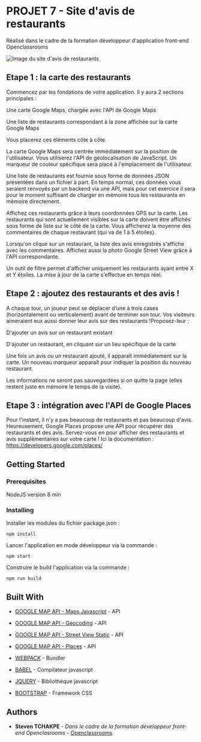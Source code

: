 # PROJET 7 - Site d'avis de restaurants
Réalisé dans le cadre de la formation développeur d'application front-end Openclassrooms

![Image du site d'avis de restaurants](https://steventchakpe.com/openclassrooms/img/avis_restaurants.png)


## Etape 1 : la carte des restaurants
Commencez par les fondations de votre application. Il y aura 2 sections principales :

Une carte Google Maps, chargée avec l'API de Google Maps

Une liste de restaurants correspondant à la zone affichée sur la carte Google Maps

Vous placerez ces éléments côte à côte.

La carte Google Maps sera centrée immédiatement sur la position de l'utilisateur. Vous utiliserez l'API de géolocalisation de JavaScript. Un marqueur de couleur spécifique sera placé à l'emplacement de l'utilisateur.

Une liste de restaurants est fournie sous forme de données JSON présentées dans un fichier à part. En temps normal, ces données vous seraient renvoyés par un backend via une API, mais pour cet exercice il sera pour le moment suffisant de charger en mémoire tous les restaurants en mémoire directement.

Affichez ces restaurants grâce à leurs coordonnées GPS sur la carte. Les restaurants qui sont actuellement visibles sur la carte doivent être affichés sous forme de liste sur le côté de la carte. Vous afficherez la moyenne des commentaires de chaque restaurant (qui va de 1 à 5 étoiles).

Lorsqu'on clique sur un restaurant, la liste des avis enregistrés s'affiche avec les commentaires. Affichez aussi la photo Google Street View grâce à l'API correspondante.

Un outil de filtre permet d'afficher uniquement les restaurants ayant entre X et Y étoiles. La mise à jour de la carte s'effectue en temps réel.

## Etape 2 : ajoutez des restaurants et des avis !

A chaque tour, un joueur peut se déplacer d’une à trois cases (horizontalement ou verticalement) avant de terminer son tour. Vos visiteurs aimeraient eux aussi donner leur avis sur des restaurants !Proposez-leur :

D'ajouter un avis sur un restaurant existant

D'ajouter un restaurant, en cliquant sur un lieu spécifique de la carte

Une fois un avis ou un restaurant ajouté, il apparaît immédiatement sur la carte. Un nouveau marqueur apparaît pour indiquer la position du nouveau restaurant.

Les informations ne seront pas sauvegardées si on quitte la page (elles restent juste en mémoire le temps de la visite).

## Etape 3 : intégration avec l'API de Google Places

Pour l'instant, il n'y a pas beaucoup de restaurants et pas beaucoup d'avis. Heureusement, Google Places propose une API pour récupérer des restaurants et des avis. Servez-vous en pour afficher des restaurants et avis supplémentaires sur votre carte ! Ici la documentation : https://developers.google.com/places/

## Getting Started

### Prerequisites

NodeJS version 8 min

### Installing
Installer les modules du fichier package.json :

```
npm install
```
Lancer l'application en mode développeur via la commande :

```
npm start
```

Construire le build l'application via la commande :

```
npm run build
```


## Built With

* [GOOGLE MAP API - Maps Javascript](https://cloud.google.com/maps-platform/) - API
* [GOOGLE MAP API - Geocoding](https://cloud.google.com/maps-platform/) - API
* [GOOGLE MAP API - Street View Static](https://cloud.google.com/maps-platform/) - API
* [GOOGLE MAP API - Places](https://cloud.google.com/maps-platform/) - API

* [WEBPACK](https://webpack.js.org/) - Bundler
* [BABEL](https://babeljs.io/) - Compilateur javascript
* [JQUERY](https://jquery.com/) - Bibliothèque javascript
* [BOOTSTRAP](https://getbootstrap.com/) - Framework CSS


## Authors

* **Steven TCHAKPE** - *Dans le cadre de la formation développeur front-end Openclasrooms* - [Openclassrooms](https://openclassrooms.com/fr/)

